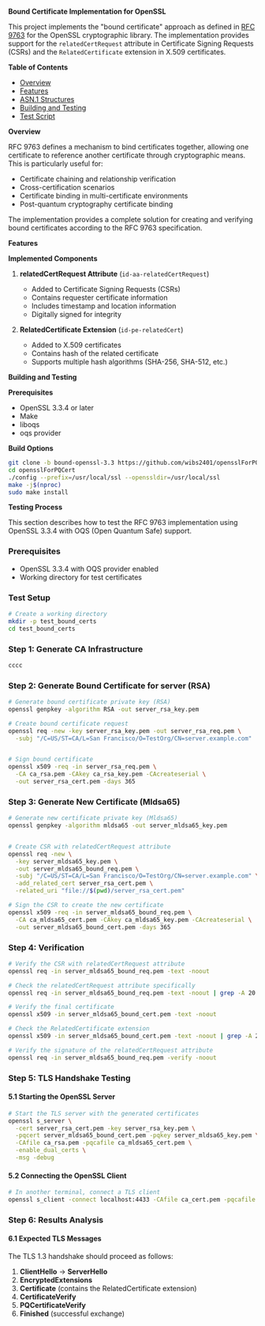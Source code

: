**Bound Certificate Implementation for OpenSSL**


This project implements the "bound certificate" approach as defined in [RFC 9763](https://datatracker.ietf.org/doc/html/rfc9763) for the OpenSSL cryptographic library. The implementation provides support for the `relatedCertRequest` attribute in Certificate Signing Requests (CSRs) and the `RelatedCertificate` extension in X.509 certificates.

**Table of Contents**


 - [Overview](#overview)
 - [Features](#features)
 - [ASN.1 Structures](#asn1-structures)
 - [Building and Testing](#building-and-testing)
 - [Test Script](#test-script)
 


**Overview**


RFC 9763 defines a mechanism to bind certificates together, allowing one certificate to reference another certificate through cryptographic means. This is particularly useful for:

- Certificate chaining and relationship verification
- Cross-certification scenarios
- Certificate binding in multi-certificate environments
- Post-quantum cryptography certificate binding

The implementation provides a complete solution for creating and verifying bound certificates according to the RFC 9763 specification.

**Features**


**Implemented Components**


1. **relatedCertRequest Attribute** (`id-aa-relatedCertRequest`)
   - Added to Certificate Signing Requests (CSRs)
   - Contains requester certificate information
   - Includes timestamp and location information
   - Digitally signed for integrity

2. **RelatedCertificate Extension** (`id-pe-relatedCert`)
   - Added to X.509 certificates
   - Contains hash of the related certificate
   - Supports multiple hash algorithms (SHA-256, SHA-512, etc.)


**Building and Testing**


**Prerequisites**


- OpenSSL 3.3.4 or later
- Make
- liboqs
- oqs provider

**Build Options**


```bash
git clone -b bound-openssl-3.3 https://github.com/wibs2401/opensslForPQCert.git
cd opensslForPQCert
./config --prefix=/usr/local/ssl --openssldir=/usr/local/ssl
make -j$(nproc)
sudo make install
```

**Testing Process**

This section describes how to test the RFC 9763 implementation using OpenSSL 3.3.4 with OQS (Open Quantum Safe) support.

### Prerequisites

- OpenSSL 3.3.4 with OQS provider enabled
- Working directory for test certificates

### Test Setup

```bash
# Create a working directory
mkdir -p test_bound_certs
cd test_bound_certs
```

### Step 1: Generate CA Infrastructure

```bash
cccc

```

### Step 2: Generate Bound Certificate for server (RSA)

```bash
# Generate bound certificate private key (RSA)
openssl genpkey -algorithm RSA -out server_rsa_key.pem

# Create bound certificate request
openssl req -new -key server_rsa_key.pem -out server_rsa_req.pem \
  -subj "/C=US/ST=CA/L=San Francisco/O=TestOrg/CN=server.example.com"


# Sign bound certificate
openssl x509 -req -in server_rsa_req.pem \
  -CA ca_rsa.pem -CAkey ca_rsa_key.pem -CAcreateserial \
  -out server_rsa_cert.pem -days 365

```

### Step 3: Generate New Certificate (Mldsa65)

```bash
# Generate new certificate private key (Mldsa65)
openssl genpkey -algorithm mldsa65 -out server_mldsa65_key.pem


# Create CSR with relatedCertRequest attribute
openssl req -new \
  -key server_mldsa65_key.pem \
  -out server_mldsa65_bound_req.pem \
  -subj "/C=US/ST=CA/L=San Francisco/O=TestOrg/CN=server.example.com" \
  -add_related_cert server_rsa_cert.pem \
  -related_uri "file://$(pwd)/server_rsa_cert.pem"

# Sign the CSR to create the new certificate
openssl x509 -req -in server_mldsa65_bound_req.pem \
  -CA ca_mldsa65_cert.pem -CAkey ca_mldsa65_key.pem -CAcreateserial \
  -out server_mldsa65_bound_cert.pem -days 365

```

### Step 4: Verification

```bash
# Verify the CSR with relatedCertRequest attribute
openssl req -in server_mldsa65_bound_req.pem -text -noout

# Check the relatedCertRequest attribute specifically
openssl req -in server_mldsa65_bound_req.pem -text -noout | grep -A 20 "relatedCertRequest"

# Verify the final certificate
openssl x509 -in server_mldsa65_bound_cert.pem -text -noout

# Check the RelatedCertificate extension
openssl x509 -in server_mldsa65_bound_cert.pem -text -noout | grep -A 20 "Bound certificate extension"

# Verify the signature of the relatedCertRequest attribute
openssl req -in server_mldsa65_bound_req.pem -verify -noout
```


### Step 5: TLS Handshake Testing

#### 5.1 Starting the OpenSSL Server

```bash
# Start the TLS server with the generated certificates
openssl s_server \
  -cert server_rsa_cert.pem -key server_rsa_key.pem \
  -pqcert server_mldsa65_bound_cert.pem -pqkey server_mldsa65_key.pem \
  -CAfile ca_rsa.pem -pqcafile ca_mldsa65_cert.pem \
  -enable_dual_certs \
  -msg -debug

```

#### 5.2 Connecting the OpenSSL Client

```bash
# In another terminal, connect a TLS client
openssl s_client -connect localhost:4433 -CAfile ca_cert.pem -pqcafile ca_mldsa65_cert.pem -msg
```


### Step 6: Results Analysis

#### 6.1 Expected TLS Messages

The TLS 1.3 handshake should proceed as follows:

1. **ClientHello** → **ServerHello**
2. **EncryptedExtensions**
3. **Certificate** (contains the RelatedCertificate extension)
4. **CertificateVerify**
5. **PQCertificateVerify**
6. **Finished** (successful exchange)






